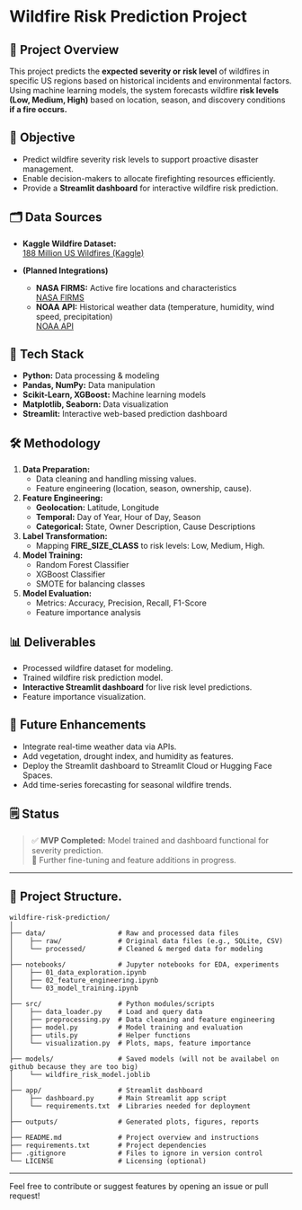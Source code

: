 # Wildfire Risk Prediction Project 

## 📌 Project Overview
This project predicts the **expected severity or risk level** of wildfires in specific US regions based on historical incidents and environmental factors. Using machine learning models, the system forecasts wildfire **risk levels (Low, Medium, High)** based on location, season, and discovery conditions **if a fire occurs.**

## 🎯 Objective
- Predict wildfire severity risk levels to support proactive disaster management.
- Enable decision-makers to allocate firefighting resources efficiently.
- Provide a **Streamlit dashboard** for interactive wildfire risk prediction.

## 🗂️ Data Sources
- **Kaggle Wildfire Dataset:**  
  [188 Million US Wildfires (Kaggle)](https://www.kaggle.com/datasets/rtatman/188-million-us-wildfires)

- **(Planned Integrations)**
  - **NASA FIRMS:** Active fire locations and characteristics  
    [NASA FIRMS](https://firms.modaps.eosdis.nasa.gov/download/)
  - **NOAA API:** Historical weather data (temperature, humidity, wind speed, precipitation)  
    [NOAA API](https://www.ncdc.noaa.gov/cdo-web/webservices/v2)

## 🧰 Tech Stack
- **Python:** Data processing & modeling
- **Pandas, NumPy:** Data manipulation
- **Scikit-Learn, XGBoost:** Machine learning models
- **Matplotlib, Seaborn:** Data visualization
- **Streamlit:** Interactive web-based prediction dashboard

## 🛠️ Methodology
1. **Data Preparation:**
   - Data cleaning and handling missing values.
   - Feature engineering (location, season, ownership, cause).
2. **Feature Engineering:**
   - **Geolocation:** Latitude, Longitude
   - **Temporal:** Day of Year, Hour of Day, Season
   - **Categorical:** State, Owner Description, Cause Descriptions
3. **Label Transformation:**
   - Mapping **FIRE_SIZE_CLASS** to risk levels: Low, Medium, High.
4. **Model Training:**
   - Random Forest Classifier
   - XGBoost Classifier
   - SMOTE for balancing classes
5. **Model Evaluation:**
   - Metrics: Accuracy, Precision, Recall, F1-Score
   - Feature importance analysis

## 📊 Deliverables
- Processed wildfire dataset for modeling.
- Trained wildfire risk prediction model.
- **Interactive Streamlit dashboard** for live risk level predictions.
- Feature importance visualization.

## 🚀 Future Enhancements
- Integrate real-time weather data via APIs.
- Add vegetation, drought index, and humidity as features.
- Deploy the Streamlit dashboard to Streamlit Cloud or Hugging Face Spaces.
- Add time-series forecasting for seasonal wildfire trends.

## 🗒️ Status
> ✅ **MVP Completed:** Model trained and dashboard functional for severity prediction.  
> 🔄 Further fine-tuning and feature additions in progress.


---
## 📁 Project Structure.


```
wildfire-risk-prediction/
│
├── data/                  # Raw and processed data files
│    ├── raw/              # Original data files (e.g., SQLite, CSV)
│    └── processed/        # Cleaned & merged data for modeling
│
├── notebooks/             # Jupyter notebooks for EDA, experiments
│    ├── 01_data_exploration.ipynb
│    ├── 02_feature_engineering.ipynb
│    └── 03_model_training.ipynb
│
├── src/                   # Python modules/scripts
│    ├── data_loader.py    # Load and query data
│    ├── preprocessing.py  # Data cleaning and feature engineering
│    ├── model.py          # Model training and evaluation
│    ├── utils.py          # Helper functions
│    └── visualization.py  # Plots, maps, feature importance
│
├── models/                # Saved models (will not be availabel on github because they are too big)
│    └── wildfire_risk_model.joblib
│
├── app/                   # Streamlit dashboard
│    ├── dashboard.py      # Main Streamlit app script
│    └── requirements.txt  # Libraries needed for deployment
│
├── outputs/               # Generated plots, figures, reports
│
├── README.md              # Project overview and instructions
├── requirements.txt       # Project dependencies
├── .gitignore             # Files to ignore in version control
└── LICENSE                # Licensing (optional)
```
---

Feel free to contribute or suggest features by opening an issue or pull request!